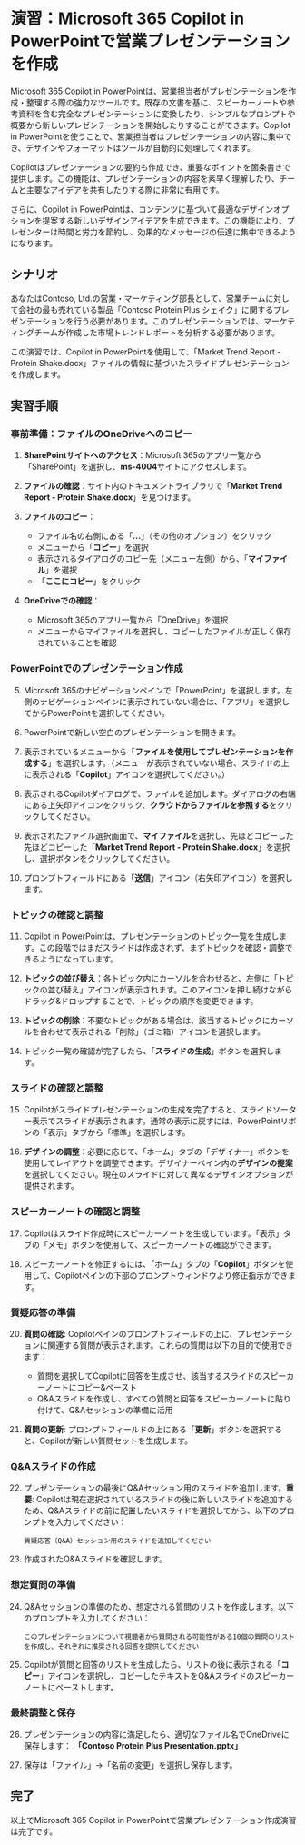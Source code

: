 # 演習：Microsoft 365 Copilot in PowerPointで営業プレゼンテーションを作成

Microsoft 365 Copilot in PowerPointは、営業担当者がプレゼンテーションを作成・整理する際の強力なツールです。既存の文書を基に、スピーカーノートや参考資料を含む完全なプレゼンテーションに変換したり、シンプルなプロンプトや概要から新しいプレゼンテーションを開始したりすることができます。Copilot in PowerPointを使うことで、営業担当者はプレゼンテーションの内容に集中でき、デザインやフォーマットはツールが自動的に処理してくれます。

Copilotはプレゼンテーションの要約も作成でき、重要なポイントを箇条書きで提供します。この機能は、プレゼンテーションの内容を素早く理解したり、チームと主要なアイデアを共有したりする際に非常に有用です。

さらに、Copilot in PowerPointは、コンテンツに基づいて最適なデザインオプションを提案する新しいデザインアイデアを生成できます。この機能により、プレゼンターは時間と労力を節約し、効果的なメッセージの伝達に集中できるようになります。

## シナリオ

あなたはContoso, Ltd.の営業・マーケティング部長として、営業チームに対して会社の最も売れている製品「Contoso Protein Plus シェイク」に関するプレゼンテーションを行う必要があります。このプレゼンテーションでは、マーケティングチームが作成した市場トレンドレポートを分析する必要があります。

この演習では、Copilot in PowerPointを使用して、「Market Trend Report - Protein Shake.docx」ファイルの情報に基づいたスライドプレゼンテーションを作成します。

## 実習手順

### 事前準備：ファイルのOneDriveへのコピー

1. **SharePointサイトへのアクセス**：Microsoft 365のアプリ一覧から「SharePoint」を選択し、**ms-4004**サイトにアクセスします。

2. **ファイルの確認**：サイト内のドキュメントライブラリで「**Market Trend Report - Protein Shake.docx**」を見つけます。

3. **ファイルのコピー**：
   - ファイル名の右側にある「**...**」（その他のオプション）をクリック
   - メニューから「**コピー**」を選択
   - 表示されるダイアログのコピー先（メニュー左側）から、「**マイファイル**」を選択
   - 「**ここにコピー**」をクリック

4. **OneDriveでの確認**：
   - Microsoft 365のアプリ一覧から「OneDrive」を選択
   - メニューからマイファイルを選択し、コピーしたファイルが正しく保存されていることを確認

### PowerPointでのプレゼンテーション作成

5. Microsoft 365のナビゲーションペインで「PowerPoint」を選択します。左側のナビゲーションペインに表示されていない場合は、「アプリ」を選択してからPowerPointを選択してください。

6. PowerPointで新しい空白のプレゼンテーションを開きます。

7. 表示されているメニューから「**ファイルを使用してプレゼンテーションを作成する**」を選択します。（メニューが表示されていない場合、スライドの上に表示される「**Copilot**」アイコンを選択してください。）

8. 表示されるCopilotダイアログで、ファイルを追加します。ダイアログの右端にある上矢印アイコンをクリック、**クラウドからファイルを参照する**をクリックしてください。

9. 表示されたファイル選択画面で、**マイファイル**を選択し、先ほどコピーした先ほどコピーした「**Market Trend Report - Protein Shake.docx**」を選択し、選択ボタンをクリックしてください。

10. プロンプトフィールドにある「**送信**」アイコン（右矢印アイコン）を選択します。

### トピックの確認と調整

11. Copilot in PowerPointは、プレゼンテーションのトピック一覧を生成します。この段階ではまだスライドは作成されず、まずトピックを確認・調整できるようになっています。

12. **トピックの並び替え**：各トピック内にカーソルを合わせると、左側に「トピックの並び替え」アイコンが表示されます。このアイコンを押し続けながらドラッグ&ドロップすることで、トピックの順序を変更できます。

13. **トピックの削除**：不要なトピックがある場合は、該当するトピックにカーソルを合わせて表示される「削除」（ゴミ箱）アイコンを選択します。

14. トピック一覧の確認が完了したら、「**スライドの生成**」ボタンを選択します。

### スライドの確認と調整

15. Copilotがスライドプレゼンテーションの生成を完了すると、スライドソーター表示でスライドが表示されます。通常の表示に戻すには、PowerPointリボンの「表示」タブから「標準」を選択します。

16. **デザインの調整**：必要に応じて、「ホーム」タブの「デザイナー」ボタンを使用してレイアウトを調整できます。デザイナーペイン内の**デザインの提案**を選択してください。現在のスライドに対して異なるデザインオプションが提供されます。

### スピーカーノートの確認と調整

17. Copilotはスライド作成時にスピーカーノートを生成しています。「表示」タブの「メモ」ボタンを使用して、スピーカーノートの確認ができます。

18. スピーカーノートを修正するには、「ホーム」タブの「**Copilot**」ボタンを使用して、Copilotペインの下部のプロンプトウィンドウより修正指示ができます。

### 質疑応答の準備

20. **質問の確認**: Copilotペインのプロンプトフィールドの上に、プレゼンテーションに関連する質問が表示されます。これらの質問は以下の目的で使用できます：
    - 質問を選択してCopilotに回答を生成させ、該当するスライドのスピーカーノートにコピー&ペースト
    - Q&Aスライドを作成し、すべての質問と回答をスピーカーノートに貼り付けて、Q&Aセッションの準備に活用

21. **質問の更新**: プロンプトフィールドの上にある「**更新**」ボタンを選択すると、Copilotが新しい質問セットを生成します。

### Q&Aスライドの作成

22. プレゼンテーションの最後にQ&Aセッション用のスライドを追加します。**重要**: Copilotは現在選択されているスライドの後に新しいスライドを追加するため、Q&Aスライドの前に配置したいスライドを選択してから、以下のプロンプトを入力してください：
    ```
    質疑応答（Q&A）セッション用のスライドを追加してください
    ```

23. 作成されたQ&Aスライドを確認します。

### 想定質問の準備

24. Q&Aセッションの準備のため、想定される質問のリストを作成します。以下のプロンプトを入力してください：
    ```
    このプレゼンテーションについて視聴者から質問される可能性がある10個の質問のリストを作成し、それぞれに推奨される回答を提供してください
    ```

25. Copilotが質問と回答のリストを生成したら、リストの後に表示される「**コピー**」アイコンを選択し、コピーしたテキストをQ&Aスライドのスピーカーノートにペーストします。

### 最終調整と保存

26. プレゼンテーションの内容に満足したら、適切なファイル名でOneDriveに保存します：
    **「Contoso Protein Plus Presentation.pptx」**

27. 保存は「ファイル」→「名前の変更」を選択し保存します。

## 完了

以上でMicrosoft 365 Copilot in PowerPointで営業プレゼンテーション作成演習は完了です。